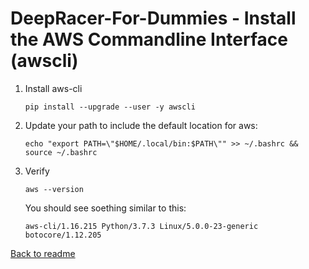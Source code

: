 # **DeepRacer-For-Dummies - Install the AWS Commandline Interface (awscli)**

1. Install aws-cli

    ```terminal
    pip install --upgrade --user -y awscli
    ```

2. Update your path to include the default location for aws:

    ```terminal
    echo "export PATH=\"$HOME/.local/bin:$PATH\"" >> ~/.bashrc && source ~/.bashrc
    ```

3. Verify

    ```terminal
    aws --version
    ```

    You should see soething similar to this:

    ```terminal
    aws-cli/1.16.215 Python/3.7.3 Linux/5.0.0-23-generic botocore/1.12.205
    ```

[Back to readme](../README.md)
